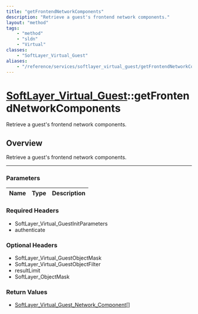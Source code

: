 ```yaml
---
title: "getFrontendNetworkComponents"
description: "Retrieve a guest's frontend network components."
layout: "method"
tags:
    - "method"
    - "sldn"
    - "Virtual"
classes:
    - "SoftLayer_Virtual_Guest"
aliases:
    - "/reference/services/softlayer_virtual_guest/getFrontendNetworkComponents"
---
```

# [SoftLayer_Virtual_Guest](/reference/services/SoftLayer_Virtual_Guest)::getFrontendNetworkComponents


Retrieve a guest's frontend network components.


## Overview 
Retrieve a guest's frontend network components.

-----

### Parameters 
|Name | Type | Description |
| --- | --- | --- |


### Required Headers
* SoftLayer_Virtual_GuestInitParameters
* authenticate


### Optional Headers
* SoftLayer_Virtual_GuestObjectMask
* SoftLayer_Virtual_GuestObjectFilter
* resultLimit
* SoftLayer_ObjectMask

### Return Values
* <a href='/reference/datatypes/SoftLayer_Virtual_Guest_Network_Component'>SoftLayer_Virtual_Guest_Network_Component[] </a>




